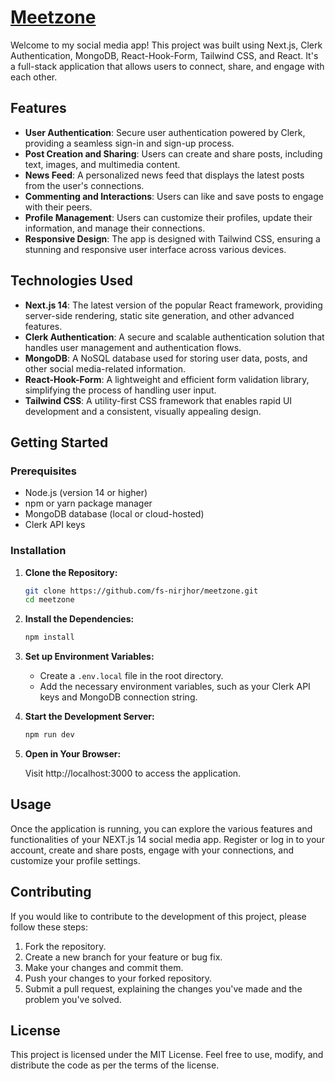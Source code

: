 # [Meetzone](https://meetzone.vercel.app)

Welcome to my social media app! This project was built using Next.js, Clerk Authentication, MongoDB, React-Hook-Form, Tailwind CSS, and React. It's a full-stack application that allows users to connect, share, and engage with each other.

## Features

- **User Authentication**: Secure user authentication powered by Clerk, providing a seamless sign-in and sign-up process.
- **Post Creation and Sharing**: Users can create and share posts, including text, images, and multimedia content.
- **News Feed**: A personalized news feed that displays the latest posts from the user's connections.
- **Commenting and Interactions**: Users can like and save posts to engage with their peers.
- **Profile Management**: Users can customize their profiles, update their information, and manage their connections.
- **Responsive Design**: The app is designed with Tailwind CSS, ensuring a stunning and responsive user interface across various devices.

## Technologies Used

- **Next.js 14**: The latest version of the popular React framework, providing server-side rendering, static site generation, and other advanced features.
- **Clerk Authentication**: A secure and scalable authentication solution that handles user management and authentication flows.
- **MongoDB**: A NoSQL database used for storing user data, posts, and other social media-related information.
- **React-Hook-Form**: A lightweight and efficient form validation library, simplifying the process of handling user input.
- **Tailwind CSS**: A utility-first CSS framework that enables rapid UI development and a consistent, visually appealing design.

## Getting Started

### Prerequisites

- Node.js (version 14 or higher)
- npm or yarn package manager
- MongoDB database (local or cloud-hosted)
- Clerk API keys

### Installation

1. **Clone the Repository:**

    ```bash
    git clone https://github.com/fs-nirjhor/meetzone.git
    cd meetzone
    ```

2. **Install the Dependencies:**

    ```bash
    npm install
    ```

3. **Set up Environment Variables:**

    - Create a `.env.local` file in the root directory.
    - Add the necessary environment variables, such as your Clerk API keys and MongoDB connection string.

4. **Start the Development Server:**

    ```bash
    npm run dev
    ```

5. **Open in Your Browser:**

    Visit http://localhost:3000 to access the application.

## Usage

Once the application is running, you can explore the various features and functionalities of your NEXT.js 14 social media app. Register or log in to your account, create and share posts, engage with your connections, and customize your profile settings.

## Contributing

If you would like to contribute to the development of this project, please follow these steps:

1. Fork the repository.
2. Create a new branch for your feature or bug fix.
3. Make your changes and commit them.
4. Push your changes to your forked repository.
5. Submit a pull request, explaining the changes you've made and the problem you've solved.

## License

This project is licensed under the MIT License. Feel free to use, modify, and distribute the code as per the terms of the license.
